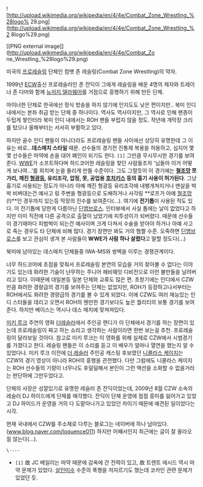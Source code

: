 ![http://upload.wikimedia.org/wikipedia/en/4/4e/Combat_Zone_Wrestling_%28logo%
29.png](http://upload.wikimedia.org/wikipedia/en/4/4e/Combat_Zone_Wrestling_%2
8logo%29.png)

[[PNG external image]](http://upload.wikimedia.org/wikipedia/en/4/4e/Combat_Zo
ne_Wrestling_%28logo%29.png)

미국의 [프로레슬링](%ED%94%84%EB%A1%9C%EB%A0%88%EC%8A%AC%EB%A7%81.md) 단체인 컴뱃 존
레슬링(Combat Zone Wrestling)의 약자.

1999년 [ECW](ECW.md)출신 프로레슬러인 존 잔딕이 그에게 레슬링을 배운 4명의 제자와 트레이너 존 다머와 함께 [뉴저지](
/wiki/%EB%89%B4%EC%A0%80%EC%A7%80),[델라웨어](%EB%8D%B8%EB%9D%BC%EC%9B%A8%EC%96%B4.md)를 거점으로 흥행하기 위해 만든 단체.

마이너한 단체로 한국에선 정식 방송을 하지 않기에 인지도도 낮은 편이지만.. 북미 인디내에서는 본좌 취급 받는 단체 중 하나이다. 역사도
역사이지만, 그 역사로 인해 팬층이 두텁게 쌓인터라 북미 인디 내에서는 ROH 팬들 부럽지 않을 정도. 작년에 개막장 크리를 탔으나
올해부터는 서서히 부활하고 있다.

하지만 골수 인디 팬들이 아니더라도 프로레슬링 팬들 사이에선 상당히 유명한데 그 이유는 바로...**데스매치 스타일** 때문. 선수들의
경기전 진통제 복용을 허용하고, 심지어 몇몇 선수들은 마약에 손을 대어 폐인이 되기도 한다. `[1]` 그만큼 무시무시한 경기를 보여준다.
[WWE](WWE.md)가 소프트하다며 하드코어한 레슬링을 찾던 사람들조차 '님들아 이거 어떻게 보나여...'를 외치며 눈을 돌리게
만들 수준이다. 그도 그럴듯이 이 경기에는 **[철조망](%EC%B2%A0%EC%A1%B0%EB%A7%9D.md) 쪼가리, 깨진
[형광등](%ED%98%95%EA%B4%91%EB%93%B1.md), 유리조각, 압정, 못, 공업용
[호치키스](%ED%98%B8%EC%B9%98%ED%82%A4%EC%8A%A4.md) 등의 흉기 사용이 허가된다**. 그냥 흉기로
사용되는 정도가 아니라 아예 깨진 형광등 유리조각에 내팽개쳐지거나 맨살을 박박 비벼대는건 예사고 링 주변을 형광등으로 도배하거나 사각링
**로프가 아예 [철조망](%EC%B2%A0%EC%A1%B0%EB%A7%9D.md)(!)**인 경우까지 있는등 막장의 진수를
보여준다(...). 여기에 **전기톱**이 사용된 적도 있다. 이 전기톱에 당한게 다름아닌 [딘앰브로스](%EB%94%98%20%EC%95%B0%EB%B8%8C%EB%A1%9C%EC%8A%A4.md). 인터뷰에서 사실 톱에는 날이
없었다고 하지만 이미 직전에 다른 공격으로 출혈이 났었기에 피투성이가 되버렸다. 때문에 선수들이 경기때마다 피범벅이 되는건 예사이며 크게
다쳐서 수술을 받아야 하거나 아예 사고로 죽는 경우도 타 단체에 비해 많다. 경기 장면만 봐도 거의 혐짤 수준. 오죽하면 [딘앰브로스](%EB%94%98%20%EC%95%B0%EB%B8%8C%EB%A1%9C%EC%8A%A4.md)를 보고 관심이 생겨 본
사람들이 **WWE가 사람 하나 살렸다**고 말할 정도다(...)

북미에 남아있는 데스매치 단체들중 IWA-MS와 쌍벽을 이루는 경쟁관계이다.

너무 하드코어에 초점을 맞춰서 프로레슬링 본연의 모습을 거의 찾아볼 수 없다는 이야기도 있는데 화려한 기술이 난무하는 주니어 헤비웨잇
디비전으로 이런 불만들을 날려버리고 있다. 이때문에 대일본등 일본 단체와 교류도 많은 편. 초창기에는 인디에서 CZW만큼 화려한 경량급의
경기를 보여주는 단체는 없었지만, ROH가 등장하고나서부터는 ROH에서도 화려한 경량급의 경기를 볼 수 있게 되었다. 이에 CZW도 여러
재능있는 인디 스타들을 데리고 오면서 ROH의 웬만한 경기보다도 높은 퀄리티의 보통 경기를 보여준다. 하지만 베이스는 역시나 데스 매치에
맞쳐져있다.

[미키 루크](%EB%AF%B8%ED%82%A4%20%EB%A3%A8%ED%81%AC.md) 주연의 영화 [더레슬러](%EB%8D%94%20%EB%A0%88%EC%8A%AC%EB%9F%AC.md)에서 주인공 랜디가 이 단체에서 경기를 하는
장면이 있는데 프로레슬링이 짜고 하는 쇼라고 생각하는 사람이라면 한번 보는걸 추천. 프로레슬링이 달라보일 것이다. 참고로 미키 루크는 이
영화를 위해 실제로 CZW에서 시범경기를 가졌다고 한다. 레슬링 팬들은 이 소리를 듣고 이 배우가 얼마나 열연을 했는지 알 수 있었다나.
미키 루크 이전에 [더 레슬러](%EB%8D%94%20%EB%A0%88%EC%8A%AC%EB%9F%AC.md) 주인공 캐스팅 후보였던
[니콜라스 케이지](%EB%8B%88%EC%BD%9C%EB%9D%BC%EC%8A%A4%20%EC%BC%80%EC%9D%B4%EC%A7%80.md)는 CZW의 경기 영상이 아니라 ROH의 흥행을 관전했다. 다만 그럼에도 니콜라스 케이지는 ROH 선수들의 기량이 너무나도
후덜덜해서 본인이 그런 액션을 소화할 수 없을거라는 판단하에 그만두었다고.

단체의 사장은 성깔있기로 유명한 레슬러 존 잔딕이었는데, 2009년 8월 CZW 소속의 레슬러 DJ 하이드에게 단체를 매각했다. 잔딕이 단체
운영에 점점 흥미를 잃어가고 있었고 DJ 하이드가 운영을 거의 다 도맡아나가고 있었던 차이기 때문에 예견된 일이었다는 시각.

현재 국내에서 CZW를 주소재로 다루는 블로그는 네이버에 하나 남아있다. (www.blog.naver.com/loquence011) 하지만
어째서인지 최근에는 글이 잘 올라오질 않는다(...).

`\----`

  * `[1]` 故 JC 베일리는 마약 때문에 감옥에 간 전력이 있고, 故 트렌트 에시드 역시 마약 문제가 있었다. [살인미수](%EC%82%B4%EC%9D%B8%EB%AF%B8%EC%88%98.md) 수준의 폭행을 저지르기도 했는데 코카인 관련 문제가 있었던 듯.

